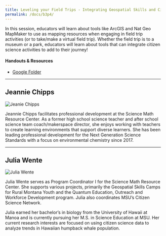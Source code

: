 ```yaml
---
title: Leveling your Field Trips - Integrating Geospatial Skills and Citizen Science
permalink: /docs/b3p4/
---
```


In this session, educators will learn about tools like ArcGIS and Nat Geo MapMaker to use as mapping resources when engaging in field trip activities (or to take/make a virtual field trip). Whether the field trip is to a museum or a park, educators will learn about tools that can integrate citizen science activities to add to their journey!

#### Handouts & Resources
- [Google Folder](https://drive.google.com/drive/folders/1EvjeO9hIthZOkVIY8DcOYmrOgMFKiWk8)

***

## Jeannie Chipps

![Jeanie Chipps](../monday/breakout3/images/chipps.jpeg)


Jeannie Chipps facilitates professional development at the Science Math Resource Center. As a former high school science teacher and after school science team coach/makerspace director, she enjoys working with teachers to create learning environments that support diverse learners. She has been leading professional development for the Next Generation Science Standards with a focus on environmental chemistry since 2017.

***

## Julia Wente

![Julia Wente](../monday/breakout3/images/wente.png)

Julia Wente serves as Program Coordinator I for the Science Math Resource Center. She supports various projects, primarily the Geospatial Skills Camps for Rural Montana Youth and the Quantum Education, Outreach and Workforce Development program. Julia also coordinates MSU’s Citizen Science Network.

Julia earned her bachelor’s in biology from the University of Hawaii at Manoa and is currently pursuing her M.S. in Science Education at MSU. Her current research interests are focused on using citizen science data to analyze trends in Hawaiian humpback whale population.